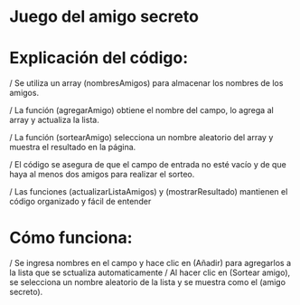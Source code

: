 # Juego del amigo secreto


# Explicación del código:

/ Se utiliza un array (nombresAmigos) para almacenar los nombres de los amigos.

/ La función (agregarAmigo) obtiene el nombre del campo, lo agrega al array y actualiza la lista.

/ La función (sortearAmigo) selecciona un nombre aleatorio del array y muestra el resultado en la página.

/ El código se asegura  de que el campo de entrada no esté vacío y de que haya al menos dos amigos para realizar el sorteo.

/ Las funciones (actualizarListaAmigos) y (mostrarResultado) mantienen  el código organizado y fácil de entender


# Cómo funciona:

/ Se ingresa nombres en el campo y hace clic en (Añadir) para agregarlos a la lista que se sctualiza automaticamente
/ Al hacer clic en (Sortear amigo), se selecciona un nombre aleatorio de la lista y se muestra como el (amigo secreto).

